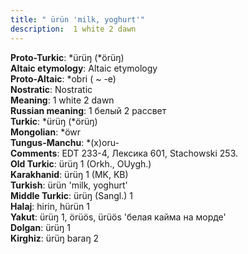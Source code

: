 ```yaml
---
title: " ürün 'milk, yoghurt'"
description:  1 white 2 dawn
---
```


<strong>Proto-Turkic</strong>:  *ürüŋ (*örüŋ)<br>
<strong>Altaic etymology</strong>:  Altaic etymology<br>
<strong> Proto-Altaic</strong>:  *obri ( ~ -e)<br>
<strong>Nostratic</strong>:  Nostratic<br>
<strong>Meaning</strong>:  1 white 2 dawn<br>
<strong>Russian meaning</strong>:  1 белый 2 рассвет<br>
<strong>Turkic</strong>:  *ürüŋ (*örüŋ)<br>
<strong>Mongolian</strong>:  *öwr<br>
<strong>Tungus-Manchu</strong>:  *(x)oru-<br>
<strong>Comments</strong>:  EDT 233-4, Лексика 601, Stachowski 253.<br>
<strong>Old Turkic</strong>:  ürüŋ 1 (Orkh., OUygh.)<br>
<strong>Karakhanid</strong>:  ürüŋ 1 (MK, KB)<br>
<strong>Turkish</strong>:  ürün 'milk, yoghurt'<br>
<strong>Middle Turkic</strong>:  ürüŋ (Sangl.) 1<br>
<strong>Halaj</strong>:  hirin, hürün 1<br>
<strong>Yakut</strong>:  ürüŋ 1, örüös, ürüös 'белая кайма на морде'<br>
<strong>Dolgan</strong>:  ürüŋ 1<br>
<strong>Kirghiz</strong>:  ürüŋ baraŋ 2<br>


